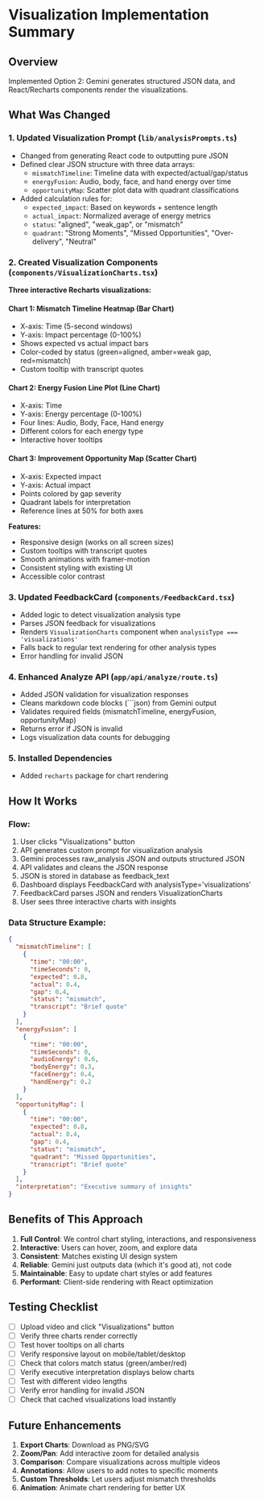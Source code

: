 # Visualization Implementation Summary

## Overview
Implemented Option 2: Gemini generates structured JSON data, and React/Recharts components render the visualizations.

## What Was Changed

### 1. Updated Visualization Prompt (`lib/analysisPrompts.ts`)
- Changed from generating React code to outputting pure JSON
- Defined clear JSON structure with three data arrays:
  - `mismatchTimeline`: Timeline data with expected/actual/gap/status
  - `energyFusion`: Audio, body, face, and hand energy over time
  - `opportunityMap`: Scatter plot data with quadrant classifications
- Added calculation rules for:
  - `expected_impact`: Based on keywords + sentence length
  - `actual_impact`: Normalized average of energy metrics
  - `status`: "aligned", "weak_gap", or "mismatch"
  - `quadrant`: "Strong Moments", "Missed Opportunities", "Over-delivery", "Neutral"

### 2. Created Visualization Components (`components/VisualizationCharts.tsx`)
**Three interactive Recharts visualizations:**

#### Chart 1: Mismatch Timeline Heatmap (Bar Chart)
- X-axis: Time (5-second windows)
- Y-axis: Impact percentage (0-100%)
- Shows expected vs actual impact bars
- Color-coded by status (green=aligned, amber=weak gap, red=mismatch)
- Custom tooltip with transcript quotes

#### Chart 2: Energy Fusion Line Plot (Line Chart)
- X-axis: Time
- Y-axis: Energy percentage (0-100%)
- Four lines: Audio, Body, Face, Hand energy
- Different colors for each energy type
- Interactive hover tooltips

#### Chart 3: Improvement Opportunity Map (Scatter Chart)
- X-axis: Expected impact
- Y-axis: Actual impact
- Points colored by gap severity
- Quadrant labels for interpretation
- Reference lines at 50% for both axes

**Features:**
- Responsive design (works on all screen sizes)
- Custom tooltips with transcript quotes
- Smooth animations with framer-motion
- Consistent styling with existing UI
- Accessible color contrast

### 3. Updated FeedbackCard (`components/FeedbackCard.tsx`)
- Added logic to detect visualization analysis type
- Parses JSON feedback for visualizations
- Renders `VisualizationCharts` component when `analysisType === 'visualizations'`
- Falls back to regular text rendering for other analysis types
- Error handling for invalid JSON

### 4. Enhanced Analyze API (`app/api/analyze/route.ts`)
- Added JSON validation for visualization responses
- Cleans markdown code blocks (```json) from Gemini output
- Validates required fields (mismatchTimeline, energyFusion, opportunityMap)
- Returns error if JSON is invalid
- Logs visualization data counts for debugging

### 5. Installed Dependencies
- Added `recharts` package for chart rendering

## How It Works

### Flow:
1. User clicks "Visualizations" button
2. API generates custom prompt for visualization analysis
3. Gemini processes raw_analysis JSON and outputs structured JSON
4. API validates and cleans the JSON response
5. JSON is stored in database as feedback_text
6. Dashboard displays FeedbackCard with analysisType='visualizations'
7. FeedbackCard parses JSON and renders VisualizationCharts
8. User sees three interactive charts with insights

### Data Structure Example:
```json
{
  "mismatchTimeline": [
    {
      "time": "00:00",
      "timeSeconds": 0,
      "expected": 0.8,
      "actual": 0.4,
      "gap": 0.4,
      "status": "mismatch",
      "transcript": "Brief quote"
    }
  ],
  "energyFusion": [
    {
      "time": "00:00",
      "timeSeconds": 0,
      "audioEnergy": 0.6,
      "bodyEnergy": 0.3,
      "faceEnergy": 0.4,
      "handEnergy": 0.2
    }
  ],
  "opportunityMap": [
    {
      "time": "00:00",
      "expected": 0.8,
      "actual": 0.4,
      "gap": 0.4,
      "status": "mismatch",
      "quadrant": "Missed Opportunities",
      "transcript": "Brief quote"
    }
  ],
  "interpretation": "Executive summary of insights"
}
```

## Benefits of This Approach

1. **Full Control**: We control chart styling, interactions, and responsiveness
2. **Interactive**: Users can hover, zoom, and explore data
3. **Consistent**: Matches existing UI design system
4. **Reliable**: Gemini just outputs data (which it's good at), not code
5. **Maintainable**: Easy to update chart styles or add features
6. **Performant**: Client-side rendering with React optimization

## Testing Checklist

- [ ] Upload video and click "Visualizations" button
- [ ] Verify three charts render correctly
- [ ] Test hover tooltips on all charts
- [ ] Verify responsive layout on mobile/tablet/desktop
- [ ] Check that colors match status (green/amber/red)
- [ ] Verify executive interpretation displays below charts
- [ ] Test with different video lengths
- [ ] Verify error handling for invalid JSON
- [ ] Check that cached visualizations load instantly

## Future Enhancements

1. **Export Charts**: Download as PNG/SVG
2. **Zoom/Pan**: Add interactive zoom for detailed analysis
3. **Comparison**: Compare visualizations across multiple videos
4. **Annotations**: Allow users to add notes to specific moments
5. **Custom Thresholds**: Let users adjust mismatch thresholds
6. **Animation**: Animate chart rendering for better UX
